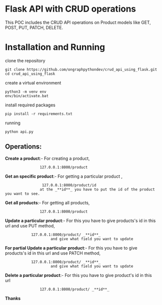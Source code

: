 # Flask API with CRUD operations
This POC includes the CRUD API operations on Product models like GET, POST, PUT, PATCH, DELETE.
  

# Installation and Running

clone the repository
```
git clone https://github.com/ongraphpythondev/crud_api_using_flask.git
cd crud_api_using_flask
```
create a virtual environment
```
python3 -m venv env
env/bin/activate.bat
```
install required packages
```
pip install -r requirements.txt
```
running
```
python api.py
```
## Operations:


**Create a product**:-   For creating a product,
```
				127.0.0.1:8000/product
```

**Get an specific product**:-  For getting a particular product ,
```
				 127.0.0.1:8000/product/id
				at the _**id**_ you have to put the id of the product you want to see.
```			
		
**Get all products**:-  For getting all products, 
```				
				127.0.0.1:8000/product
```

**Update a particular product**:-  For this you have to give products's id in this url and use PUT method,
```				
  			127.0.0.1:8000/product/ _**id**_
     			     and give what field you want to update
```
**For partial Update a particular product**:-  For this you have to give products's id in this url and use PATCH method,
```				
  			127.0.0.1:8000/product/ _**id**_
     			     and give what field you want to update
```
**Delete a particular product**:- For this you have to give product's id in this url
```
				127.0.0.1:8000/product/ _**id**_
```

**Thanks**

